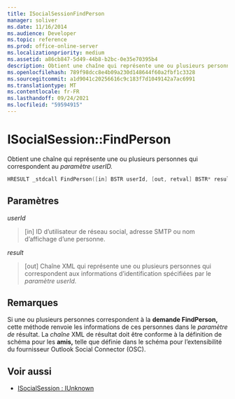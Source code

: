 ```yaml
---
title: ISocialSessionFindPerson
manager: soliver
ms.date: 11/16/2014
ms.audience: Developer
ms.topic: reference
ms.prod: office-online-server
ms.localizationpriority: medium
ms.assetid: a86cb847-5d49-44b8-b2bc-0e35e70395b4
description: Obtient une chaîne qui représente une ou plusieurs personnes qui correspondent au paramètre userID.
ms.openlocfilehash: 789f98dcc8e4b09a230d148644f60a2fbf1c3328
ms.sourcegitcommit: a1d9041c20256616c9c183f7d1049142a7ac6991
ms.translationtype: MT
ms.contentlocale: fr-FR
ms.lasthandoff: 09/24/2021
ms.locfileid: "59594915"
---
```

# <a name="isocialsessionfindperson"></a>ISocialSession::FindPerson

Obtient une chaîne qui représente une ou plusieurs personnes qui correspondent au _paramètre userID._ 
  
```cpp
HRESULT _stdcall FindPerson([in] BSTR userId, [out, retval] BSTR* result);
```

## <a name="parameters"></a>Paramètres

_userId_
  
> [in] ID d’utilisateur de réseau social, adresse SMTP ou nom d’affichage d’une personne.
    
_result_
  
> [out] Chaîne XML qui représente une ou plusieurs personnes qui correspondent aux informations d’identification spécifiées par le _paramètre userId._ 
    
## <a name="remarks"></a>Remarques

Si une ou plusieurs personnes correspondent à la **demande FindPerson,** cette méthode renvoie les informations de ces personnes dans le  _paramètre de_ résultat. La _chaîne_ XML de résultat doit être conforme à la définition de schéma pour les **amis,** telle que définie dans le schéma pour l’extensibilité du fournisseur Outlook Social Connector (OSC). 
  
## <a name="see-also"></a>Voir aussi

- [ISocialSession : IUnknown](isocialsessioniunknown.md)

